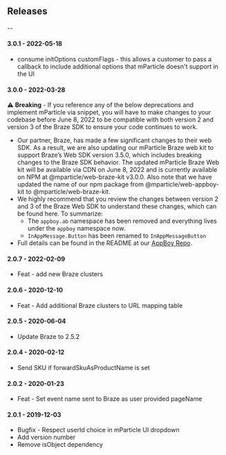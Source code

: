 ## Releases

--

#### 3.0.1 - 2022-05-18

-   consume initOptions customFlags - this allows a customer to pass a callback to include additional options that mParticle doesn't support in the UI

#### 3.0.0 - 2022-03-28

⚠️ **Breaking** - If you reference any of the below deprecations and implement mParticle via snippet, you will have to make changes to your codebase before June 8, 2022 to be compatible with both version 2 and version 3 of the Braze SDK to ensure your code continues to work.
* Our partner, Braze, has made a few significant changes to their web SDK.  As a result, we are also updating our mParticle Braze web kit to support Braze’s Web SDK version 3.5.0, which includes breaking changes to the Braze SDK behavior.  The updated mParticle Braze Web kit will be available via CDN on June 8, 2022 and is currently available on NPM at @mparticle/web-braze-kit v3.0.0.  Also note that we have updated the name of our npm package from @mparticle/web-appboy-kit to @mparticle/web-braze-kit.
* We highly recommend that you review the changes between version 2 and 3 of the Braze Web SDK to understand these changes, which can be found here.  To summarize:
  * The `appboy.ab` namespace has been removed and everything lives under the `appboy` namespace now.
  * `InAppMessage.Button` has been renamed to `InAppMessageButton`
* Full details can be found in the README at our [AppBoy Repo](https://github.com/mparticle-integrations/mparticle-javascript-integration-appboy#readme).

#### 2.0.7 - 2022-02-09

-   Feat - add new Braze clusters

#### 2.0.6 - 2020-12-10

-   Feat - Add additional Braze clusters to URL mapping table

#### 2.0.5 - 2020-06-04

-   Update Braze to 2.5.2

#### 2.0.4 - 2020-02-12

-   Send SKU if forwardSkuAsProductName is set

#### 2.0.2 - 2020-01-23

-   Feat - Set event name sent to Braze as user provided pageName

#### 2.0.1 - 2019-12-03

-   Bugfix - Respect userId choice in mParticle UI dropdown
-   Add version number
-   Remove isObject dependency
